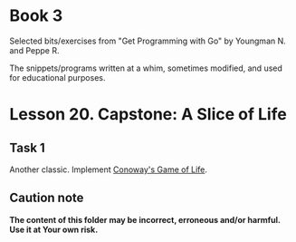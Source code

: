 # Book 3

Selected bits/exercises from "Get Programming with Go" by Youngman N. and Peppe R.

The snippets/programs written at a whim, sometimes modified, and used for educational purposes.

# Lesson 20. Capstone: A Slice of Life

## Task 1

Another classic. Implement [Conoway's Game of Life](https://en.wikipedia.org/wiki/Conway%27s_Game_of_Life).

## Caution note

**The content of this folder may be incorrect, erroneous and/or harmful. Use it at Your own risk.**
